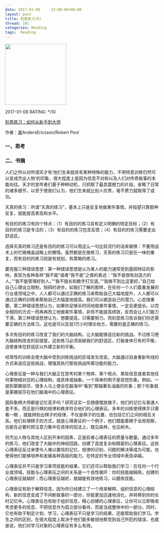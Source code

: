 ```yaml
---
date: 2017-01-08     23:00:00+00:00
layout: post
title: 刻意练习(R)
thread: 101
categories: Reading
tags:  Reading
---
```


<img src="https://images-cn.ssl-images-amazon.com/images/I/51nVHRHJ-WL.jpg" width="200" />

2017-01-08 RATING:  \*/10

[刻意练习：如何从新手到大师][1]

作者：[美]()AndersEricsson/Robert Pool

### 一、思考

### 二、书摘

人们之所以对所谓天才有‘他们生来就具有某种特殊的能力，不用特意训练仍然可以变成杰出人物’的印象，很大程度上是因为信息不对称以及人们对传奇故事的本能向往。天才的宣传者们基于种种动机，只抓取了最具震撼力的片段，省略了日常的诸多细节，以至于使我们认为，他们生来就比别人优秀，毫不费力就取得了成功。﻿

天真的练习：所谓“天真的练习”，基本上只是反复地做某件事情，并指望只靠那种反复，就能提高表现和水平。

有目的的练习有四个特点：（1）有目的的练习具有定义明确的特定目标；（2）有目的的练习是专注的；（3）有目的的练习包含反馈；（4）有目的的练习需要走出舒适区。

选择天真的练习还是有目的的练习可以用这么一句比较流行的话来替换：不要用战术上的忙碌掩盖战略上的懒惰。虽然都是在做练习，天真的练习只是在一味的重复，而有目的的练习则是有规划，有策略的练习。

要克服三种错误思想：第一种错误思想是认为某人的能力通常受到基因特征的影响，表现为各种各样“我不能”或者“我不是”之类的表述：“我不是很有创造力的人。”“我不能管理好别人。”“我不擅长和数字打交道。”“我做不到比这更好。”自己给自己心理设立限制，阻碍的进步。如我们了解的那样，在任何一个人们着重发展的行业或领域之中，人人都可以通过正确的练习来帮助自己大幅地提升，人人都可以通过正确的训练来帮助自己大幅度地提高。我们可以塑造自己的潜力。心态很重要。第二种错误思想认为，如果你足够长时间地做某件事情，一定会更擅长。以完全相同的方式一而再再而三地做某件事情，非但不能提高绩效，反而会让人们能力下滑。第三种错误思想认为，想要提高，只需要努力。而刻意练习告诉我们你还需要正确的方法练习。这也是可以反驳1万小时理论地方，需要的是正确的练习。

多次有目的的练习改变了我们的大脑结构，让大脑能够适应新的挑战。不过练习使大脑结构改变的前提是，这些练习必须突破我们的舒适区，打破身体已有的平衡，迫使身体在舒适区以外建立新的平衡。

经常性的训练会使大脑中受到训练挑战的区域发生改变。大脑通过自身重新布线的方式来适应这些挑战，增强其执行那些挑战所需功能的能力。

心理表征是一种与我们大脑正在思考的某个物体、某个观点、某些信息或者其他任何事物相对应的心理结构，或具体或抽象。一个简单的例子是视觉形象。例如，一提到蒙娜丽莎，很多人马上便会在脑海中“看到”那幅著名油画的形象；那个形象就是蒙娜丽莎在他们脑海中的心理表征。

国际象棋大师都是记忆高手吗？研究证实一旦随便摆放旗子，他们的记忆与普通人差不多。而正是行棋的规律和秩序符合他们的心理表征。多年的训练使得棋手只需看一眼 ，就能辨别出棋子的规律，不仅是棋子的位置，也包括它们之间的相互关系。他们处理棋子的方式，就是心理表征的一个例子，他们既能着眼于全局观察，也能在必要时把注意力集中在具体的招法上，既见森林，也见树木。﻿

将杰出人物与其他人区别开来的因素，正是前者心理表征的质量与数量。通过多年的练习，他们改变了大脑中的神经回路，创建了高度复杂和精密的心理表征。这些心理表征反过来使令人难以置信的记忆、规律的识别、问题的解决等成为可能，也使得他们能够培养和发展各种高级的能力，在特定的专业领域中表现卓越。

心理表征并不只是学习某项技能的结果，它们还可以帮助我们学习：在任何一个行业或领域，技能与心理表征之间的关系是一个良性循环：你的技能越娴熟，创建的心理表征就越好；而心理表征越好，就越能有效地练习，以磨炼技能。

心理表征有助于解释信息，因为你已经建立了一个用来解释、组织信息的心理结构，新的信息变成了不间断故事的一部分，你能更加迅速地消化，并转移到你的长时记忆中。心理表征也有助于组织信息，精心创建的心理表征，让你可以立即吸收考虑更多的信息，不把信息作为孤立部分看待，而是当成整体中的一部分。同时，它也有助于制定计划、学习，心理表征不只是学习的结果，还能帮助我们学习。学生之间的区别，在很大程度上取决于他们能多敏锐地察觉到自己所犯的错误，也就是说，他们对学习对象的心理表征有多么有效。﻿







[1]:	https://www.amazon.cn/dp/B01MYZABDX/ref=sr_1_2?ie=UTF8&qid=1483864575
